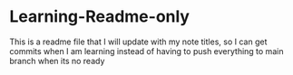 # Learning-Readme-only
This is a readme file that I will update with my note titles, so I can get commits when I am learning instead of having to push everything to main branch when its no ready
